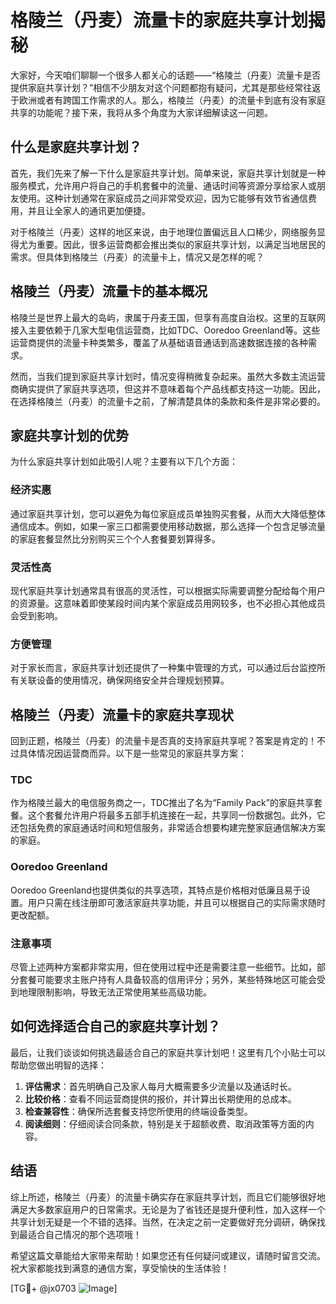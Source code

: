 # 格陵兰（丹麦）流量卡的家庭共享计划揭秘

大家好，今天咱们聊聊一个很多人都关心的话题——“格陵兰（丹麦）流量卡是否提供家庭共享计划？”相信不少朋友对这个问题都抱有疑问，尤其是那些经常往返于欧洲或者有跨国工作需求的人。那么，格陵兰（丹麦）的流量卡到底有没有家庭共享的功能呢？接下来，我将从多个角度为大家详细解读这一问题。

## 什么是家庭共享计划？

首先，我们先来了解一下什么是家庭共享计划。简单来说，家庭共享计划就是一种服务模式，允许用户将自己的手机套餐中的流量、通话时间等资源分享给家人或朋友使用。这种计划通常在家庭成员之间非常受欢迎，因为它能够有效节省通信费用，并且让全家人的通讯更加便捷。

对于格陵兰（丹麦）这样的地区来说，由于地理位置偏远且人口稀少，网络服务显得尤为重要。因此，很多运营商都会推出类似的家庭共享计划，以满足当地居民的需求。但具体到格陵兰（丹麦）的流量卡上，情况又是怎样的呢？

## 格陵兰（丹麦）流量卡的基本概况

格陵兰是世界上最大的岛屿，隶属于丹麦王国，但享有高度自治权。这里的互联网接入主要依赖于几家大型电信运营商，比如TDC、Ooredoo Greenland等。这些运营商提供的流量卡种类繁多，覆盖了从基础语音通话到高速数据连接的各种需求。

然而，当我们提到家庭共享计划时，情况变得稍微复杂起来。虽然大多数主流运营商确实提供了家庭共享选项，但这并不意味着每个产品线都支持这一功能。因此，在选择格陵兰（丹麦）的流量卡之前，了解清楚具体的条款和条件是非常必要的。

## 家庭共享计划的优势

为什么家庭共享计划如此吸引人呢？主要有以下几个方面：

### 经济实惠

通过家庭共享计划，您可以避免为每位家庭成员单独购买套餐，从而大大降低整体通信成本。例如，如果一家三口都需要使用移动数据，那么选择一个包含足够流量的家庭套餐显然比分别购买三个个人套餐要划算得多。

### 灵活性高

现代家庭共享计划通常具有很高的灵活性，可以根据实际需要调整分配给每个用户的资源量。这意味着即使某段时间内某个家庭成员用网较多，也不必担心其他成员会受到影响。

### 方便管理

对于家长而言，家庭共享计划还提供了一种集中管理的方式，可以通过后台监控所有关联设备的使用情况，确保网络安全并合理规划预算。

## 格陵兰（丹麦）流量卡的家庭共享现状

回到正题，格陵兰（丹麦）的流量卡是否真的支持家庭共享呢？答案是肯定的！不过具体情况因运营商而异。以下是一些常见的家庭共享方案：

### TDC

作为格陵兰最大的电信服务商之一，TDC推出了名为“Family Pack”的家庭共享套餐。这个套餐允许用户将最多五部手机连接在一起，共享同一份数据包。此外，它还包括免费的家庭通话时间和短信服务，非常适合想要构建完整家庭通信解决方案的家庭。

### Ooredoo Greenland

Ooredoo Greenland也提供类似的共享选项，其特点是价格相对低廉且易于设置。用户只需在线注册即可激活家庭共享功能，并且可以根据自己的实际需求随时更改配额。

### 注意事项

尽管上述两种方案都非常实用，但在使用过程中还是需要注意一些细节。比如，部分套餐可能要求主账户持有人具备较高的信用评分；另外，某些特殊地区可能会受到地理限制影响，导致无法正常使用某些高级功能。

## 如何选择适合自己的家庭共享计划？

最后，让我们谈谈如何挑选最适合自己的家庭共享计划吧！这里有几个小贴士可以帮助您做出明智的选择：

1. **评估需求**：首先明确自己及家人每月大概需要多少流量以及通话时长。
2. **比较价格**：查看不同运营商提供的报价，并计算出长期使用的总成本。
3. **检查兼容性**：确保所选套餐支持您所使用的终端设备类型。
4. **阅读细则**：仔细阅读合同条款，特别是关于超额收费、取消政策等方面的内容。

## 结语

综上所述，格陵兰（丹麦）的流量卡确实存在家庭共享计划，而且它们能够很好地满足大多数家庭用户的日常需求。无论是为了省钱还是提升便利性，加入这样一个共享计划无疑是一个不错的选择。当然，在决定之前一定要做好充分调研，确保找到最适合自己情况的那个选项哦！

希望这篇文章能给大家带来帮助！如果您还有任何疑问或建议，请随时留言交流。祝大家都能找到满意的通信方案，享受愉快的生活体验！

[TG💪+ @jx0703 ![Image](https://github.com/user-attachments/assets/dbca1d08-cadb-493c-b0ec-ad6f7a83f270)]
